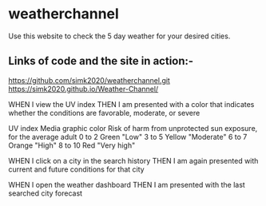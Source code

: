 


# weatherchannel
 
 Use this website to check the 5 day weather for your desired cities. 


## Links of code and the site in action:-

https://github.com/simk2020/weatherchannel.git
https://simk2020.github.io/Weather-Channel/



WHEN I view the UV index
THEN I am presented with a color that indicates whether the conditions are favorable, moderate, or severe

UV index	Media graphic color	Risk of harm from unprotected sun exposure, for the average adult
0 to 2	Green	"Low"
3 to 5	Yellow	"Moderate"
6 to 7	Orange	"High"
8 to 10	Red	"Very high"

WHEN I click on a city in the search history
THEN I am again presented with current and future conditions for that city

WHEN I open the weather dashboard
THEN I am presented with the last searched city forecast
```
